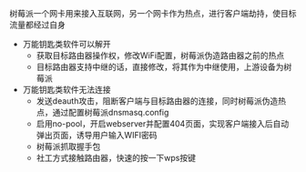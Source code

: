 树莓派一个网卡用来接入互联网，另一个网卡作为热点，进行客户端劫持，使目标流量都经过自身
- 万能钥匙类软件可以解开
  - 获取目标路由器操作权，修改WiFi配置，树莓派伪造路由器之前的热点
  - 目标路由器支持中继的话，直接修改，将其作为中继使用，上游设备为树莓派
- 万能钥匙类软件无法连接
  - 发送deauth攻击，阻断客户端与目标路由器的连接，同时树莓派伪造热点，通过配置树莓派dnsmasq.config  
  - 启用no-pool，开启webserver并配置404页面，实现客户端接入后自动弹出页面，诱导用户输入WIFI密码
  - 树莓派抓取握手包
  - 社工方式接触路由器，快速的按一下wps按键

